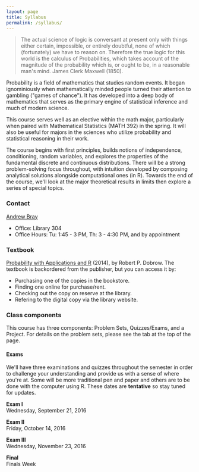 ```yaml
---
layout: page
title: Syllabus
permalink: /syllabus/
---
```


> The actual science of logic is conversant at present only with things either certain,
impossible, or entirely doubtful, none of which (fortunately) we have to reason on.
Therefore the true logic for this world is the calculus of Probabilities, which takes
account of the magnitude of the probability which is, or ought to be, in a reasonable
man's mind.  James Clerk Maxwell (1850).

Probability is a field of mathematics that studies random events. It began ignominiously
when mathematically minded people turned their attention to gambling ("games of chance").
It has developed into a deep body of mathematics that serves as the primary engine
of statistical inference and much of modern science.

This course serves well as an elective within the math major, particularly when 
paired with Mathematical Statistics (MATH 392) in the spring. It will also be useful
for majors in the sciences who utilize probability and statistical reasoning in 
their work.

The course begins with first principles, builds notions of independence, conditioning,
random variables, and explores the properties of the fundamental discrete and 
continuous distributions. There will be a strong problem-solving focus throughout,
with intuition developed by composing analytical solutions alongside computational
ones (in R). Towards the end of the course, we'll look at the major
theoretical results in limits then explore a series of special topics.

### Contact
[Andrew Bray](https://andrewpbray.github.io)

- Office: Library 304
- Office Hours:  Tu: 1:45 - 3 PM, Th: 3 - 4:30 PM, and by appointment


### Textbook

[Probability with Applications and R](https://www.amazon.com/Probability-Applications-Robert-P-Dobrow/dp/1118241258) (2014),
by Robert P. Dobrow. The textbook is backordered from the publisher, but you can
access it by:  

- Purchasing one of the copies in the bookstore.
- Finding one online for purchase/rent.
- Checking out the copy on reserve at the library.
- Refering to the digital copy via the library website.


### Class components

This course has three components: Problem Sets, Quizzes/Exams, and a Project. For details
on the problem sets, please see the tab at the top of the page.


#### Exams

We'll have three examinations and quizzes throughout the semester in order to challenge your understanding and provide us with a sense of where you're at. Some will be more traditional pen and paper and others are to be done with the computer using R. These dates are **tentative** so stay tuned for updates.

**Exam I**  
Wednesday, September 21, 2016

**Exam II**  
Friday, October 14, 2016

**Exam III**  
Wednesday, November 23, 2016

**Final**  
Finals Week

